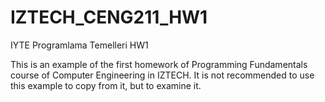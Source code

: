 # IZTECH_CENG211_HW1
IYTE Programlama Temelleri HW1

This is an example of the first homework of Programming Fundamentals course of Computer Engineering in IZTECH.
It is not recommended to use this example to copy from it, but to examine it.
